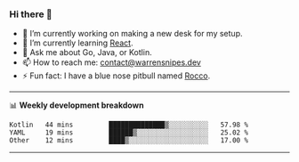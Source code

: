 ### Hi there 👋

- 🔭 I’m currently working on making a new desk for my setup.
- 🌱 I’m currently learning [React](https://reactjs.org/).
- 💬 Ask me about Go, Java, or Kotlin.
- 📫 How to reach me: contact@warrensnipes.dev
- ⚡ Fun fact: I have a blue nose pitbull named [Rocco](https://i.imgur.com/iLsSCKu.jpg).

-------

📊 **Weekly development breakdown**
<!--START_SECTION:waka-->
```text
Kotlin   44 mins         ██████████████▒░░░░░░░░░░   57.98 % 
YAML     19 mins         ██████▒░░░░░░░░░░░░░░░░░░   25.02 % 
Other    12 mins         ████▒░░░░░░░░░░░░░░░░░░░░   17.00 % 
```
<!--END_SECTION:waka-->

-------
